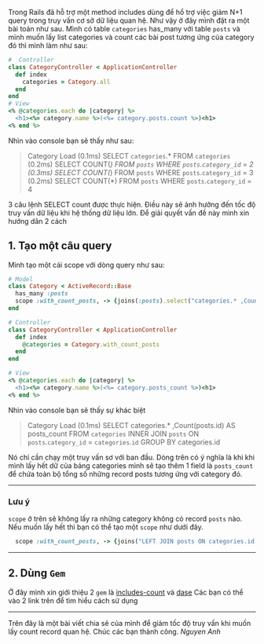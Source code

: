 Trong Rails đã hỗ trợ một method includes dùng để hổ trợ việc giảm N+1 query trong truy vấn cơ sở dữ liệu quan hệ. Như vậy ở đây mình đặt ra một bài toán như sau.
Mình có table `categories`  has_many với table `posts` và mình muốn lấy list categories và count các bài post tương ứng của category đó thì mình làm như sau:
```ruby
#  Controller
class CategoryController < ApplicationController
  def index
    categories = Category.all
  end
end
# View
<% @categories.each do |category| %>
  <h1><%= category.name %>(<%= category.posts.count %>)<h1>
<% end %>
```
Nhìn vào console bạn sẽ thấy như sau:
>Category Load (0.1ms)  SELECT `categories`.* FROM `categories`
   (0.2ms)  SELECT COUNT(*) FROM `posts` WHERE `posts`.`category_id` = 2
   (0.3ms)  SELECT COUNT(*) FROM `posts` WHERE `posts`.`category_id` = 3
   (0.2ms)  SELECT COUNT(*) FROM `posts` WHERE `posts`.`category_id` = 4

3 câu lệnh SELECT count được thực hiện.  Điều này sẽ ảnh hưởng đến tốc độ truy vấn dữ liệu khi hệ thống dữ liệu lớn. Để giải quyết vấn đề này mình xin hướng dãn 2 cách 
## 1. Tạo một câu query
Mình tạo một cái scope với dòng query như sau:
``` ruby
# Model
class Category < ActiveRecord::Base
  has_many :posts
  scope :with_count_posts, -> {joins(:posts).select("categories.* ,Count(posts.id) AS posts_count").group("categories.id")}
end

# Controller
class CategoryController < ApplicationController
  def index
    @categories = Category.with_count_posts
  end
end

# View
<% @categories.each do |category| %>
  <h1><%= category.name %>(<%= category.posts_count %>)<h1>
<% end %>
```
Nhìn vào console bạn sẽ thấy sự khác biệt
>Category Load (0.1ms)  SELECT categories.* ,Count(posts.id) AS posts_count FROM `categories` INNER JOIN `posts` ON `posts`.`category_id` = `categories`.`id` GROUP BY categories.id

Nó chỉ cần chạy một truy vấn sơ với ban đầu. Dòng trên có ý nghĩa là khi khi mình lấy hết dữ của bảng categories mình sẽ tạo thêm 1 field là `posts_count` để chứa toàn bộ tổng số những record posts tương ứng với category đó.

------------------------------------------------------------
###  Lưu ý
 `scope` ở trên sẽ không lấy ra những category không có record `posts`  nào. Nếu muốn lấy hết thì bạn có thể tạo một `scope` như dưới đây.
``` ruby
  scope :with_count_posts, -> {joins("LEFT JOIN posts ON categories.id = posts.category_id").select("categories.* ,Count(posts.id) AS posts_count").group("categories.id")}
```  
-------------------------------------------------------------

## 2. Dùng `Gem`
Ở đây mình xin giới thiệu 2 `gem` là [includes-count](https://github.com/manastech/includes-count) và [dase](https://github.com/vovayartsev/dase)
Các bạn có thể vào 2 link trên để tìm hiểu cách sử dụng

---------------------------
Trên đây là một bài viết chia sẽ của mình để giảm tốc độ truy vấn khi muốn lấy count record quan hệ. Chúc các bạn thành công.
*Nguyen Anh*
